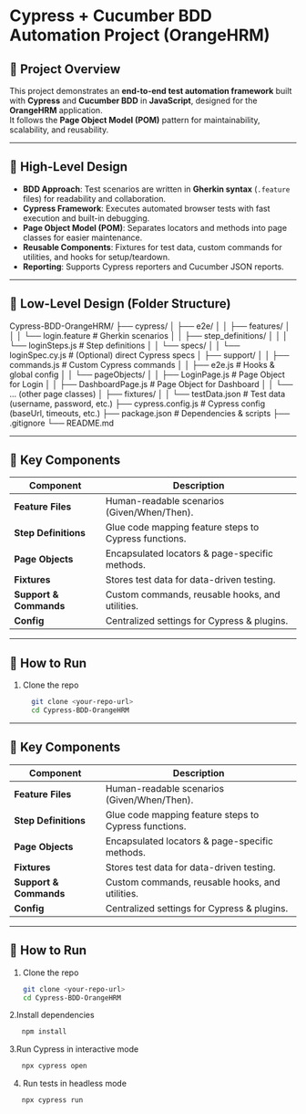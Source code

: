 # Cypress + Cucumber BDD Automation Project (OrangeHRM)

## 📌 Project Overview
This project demonstrates an **end-to-end test automation framework** built with **Cypress** and **Cucumber BDD** in **JavaScript**, designed for the **OrangeHRM** application.  
It follows the **Page Object Model (POM)** pattern for maintainability, scalability, and reusability.

---

## 🔹 High-Level Design
- **BDD Approach**: Test scenarios are written in **Gherkin syntax** (`.feature` files) for readability and collaboration.  
- **Cypress Framework**: Executes automated browser tests with fast execution and built-in debugging.  
- **Page Object Model (POM)**: Separates locators and methods into page classes for easier maintenance.  
- **Reusable Components**: Fixtures for test data, custom commands for utilities, and hooks for setup/teardown.  
- **Reporting**: Supports Cypress reporters and Cucumber JSON reports.  

---

## 🔹 Low-Level Design (Folder Structure)

Cypress-BDD-OrangeHRM/
├── cypress/
│ ├── e2e/
│ │ ├── features/
│ │ │ └── login.feature # Gherkin scenarios
│ │ ├── step_definitions/
│ │ │ └── loginSteps.js # Step definitions
│ │ └── specs/
│ │ └── loginSpec.cy.js # (Optional) direct Cypress specs
│ ├── support/
│ │ ├── commands.js # Custom Cypress commands
│ │ ├── e2e.js # Hooks & global config
│ │ └── pageObjects/
│ │ ├── LoginPage.js # Page Object for Login
│ │ ├── DashboardPage.js # Page Object for Dashboard
│ │ └── ... (other page classes)
│ ├── fixtures/
│ │ └── testData.json # Test data (username, password, etc.)
├── cypress.config.js # Cypress config (baseUrl, timeouts, etc.)
├── package.json # Dependencies & scripts
├── .gitignore
└── README.md

---

## 🔹 Key Components
| Component | Description |
|-----------|-------------|
| **Feature Files** | Human-readable scenarios (Given/When/Then). |
| **Step Definitions** | Glue code mapping feature steps to Cypress functions. |
| **Page Objects** | Encapsulated locators & page-specific methods. |
| **Fixtures** | Stores test data for data-driven testing. |
| **Support & Commands** | Custom commands, reusable hooks, and utilities. |
| **Config** | Centralized settings for Cypress & plugins. |

---

## 🚀 How to Run

1. Clone the repo  
   ```bash
     git clone <your-repo-url>
     cd Cypress-BDD-OrangeHRM
---

## 🔹 Key Components
| Component | Description |
|-----------|-------------|
| **Feature Files** | Human-readable scenarios (Given/When/Then). |
| **Step Definitions** | Glue code mapping feature steps to Cypress functions. |
| **Page Objects** | Encapsulated locators & page-specific methods. |
| **Fixtures** | Stores test data for data-driven testing. |
| **Support & Commands** | Custom commands, reusable hooks, and utilities. |
| **Config** | Centralized settings for Cypress & plugins. |

---

## 🚀 How to Run

1. Clone the repo  
   ```bash
   git clone <your-repo-url>
   cd Cypress-BDD-OrangeHRM
   ```
2.Install dependencies
```bash
   npm install
```
3.Run Cypress in interactive mode
```bash
   npx cypress open
  ``` 
4. Run tests in headless mode
```bash
   npx cypress run
```


 

